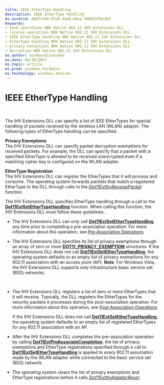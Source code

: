```yaml
---
title: IEEE EtherType Handling
description: IEEE EtherType Handling
ms.assetid: ddd7244b-05a0-4ee8-b9aa-300015fbe3bd
keywords:
- send operations WDK Native 802.11 IHV Extensions DLL
- receive operations WDK Native 802.11 IHV Extensions DLL
- IEEE EtherType handling WDK Native 802.11 IHV Extensions DLL
- EtherType handling WDK Native 802.11 IHV Extensions DLL
- privacy exceptions WDK Native 802.11 IHV Extensions DLL
- decryption WDK Native 802.11 IHV Extensions DLL
ms.author: windowsdriverdev
ms.date: 04/20/2017
ms.topic: article
ms.prod: windows-hardware
ms.technology: windows-devices
---
```


# IEEE EtherType Handling




 

The IHV Extensions DLL can specify a list of IEEE EtherTypes for special handling of packets received by the wireless LAN (WLAN) adapter. The following types of EtherType handling can be specified.

<a href="" id="privacy-exemptions"></a>**Privacy Exemptions**  
The IHV Extensions DLL can specify packet decryption exemptions for received packets. For example, the DLL can specify that a packet with a specified EtherType is allowed to be received unencrypted even if a matching cipher key is configured on the WLAN adapter.

<a href="" id="ethertype-registration"></a>**EtherType Registration**  
The IHV Extensions DLL can register the EtherTypes that it will process and consume. The operating system forwards packets that match a registered EtherType to the DLL through calls to the [*Dot11ExtIhvReceivePacket*](https://msdn.microsoft.com/library/windows/hardware/ff547513) function.

The IHV Extensions DLL specifies EtherType handling through a call to the [**Dot11ExtSetEtherTypeHandling**](https://msdn.microsoft.com/library/windows/hardware/ff547587) function. When calling this function, the IHV Extensions DLL must follow these guidelines.

-   The IHV Extensions DLL can only call [**Dot11ExtSetEtherTypeHandling**](https://msdn.microsoft.com/library/windows/hardware/ff547587) any time prior to completing a pre-association operation. For more information about this operation, see [Pre-Association Operations](pre-association-operations.md).

-   The IHV Extensions DLL specifies its list of privacy exemptions through an array of zero or more [**DOT11\_PRIVACY\_EXEMPTION**](https://msdn.microsoft.com/library/windows/hardware/ff548756) structures. If the IHV Extensions DLL does not call [**Dot11ExtSetEtherTypeHandling**](https://msdn.microsoft.com/library/windows/hardware/ff547587), the operating system defaults to an empty list of privacy exemptions for any 802.11 association with an access point (AP).
    **Note**  For Windows Vista, the IHV Extensions DLL supports only infrastructure basic service set (BSS) networks.

     

-   The IHV Extensions DLL registers a list of zero or more EtherTypes that it will receive. Typically, the DLL registers the EtherTypes for the security packets it processes during the post-association operation. For more information about this operation, see [Post-Association Operations](post-association-operations.md).

    If the IHV Extensions DLL does not call [**Dot11ExtSetEtherTypeHandling**](https://msdn.microsoft.com/library/windows/hardware/ff547587), the operating system defaults to an empty list of registered EtherTypes for any 802.11 association with an AP.

-   After the IHV Extensions DLL completes the pre-association operation by calling [**Dot11ExtPreAssociateCompletion**](https://msdn.microsoft.com/library/windows/hardware/ff547538), the list of privacy exemptions and EtherType registrations specified through a call to [**Dot11ExtSetEtherTypeHandling**](https://msdn.microsoft.com/library/windows/hardware/ff547587) is applied to every 802.11 association made by the WLAN adapter while connected to the basic service set (BSS) network.

-   The operating system clears the list of privacy exemptions and EtherType registrations before it calls [*Dot11ExtIhvAdapterReset*](https://msdn.microsoft.com/library/windows/hardware/ff547434).

 

 





